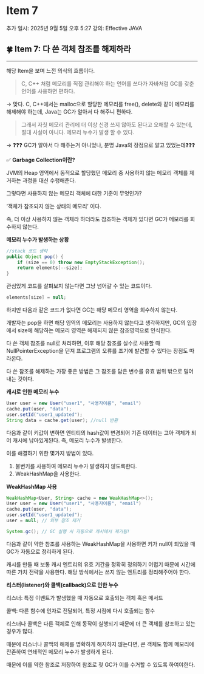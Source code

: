 # Item 7

추가 일시: 2025년 9월 5일 오후 5:27
강의: Effective JAVA

## 🍀 Item 7: 다 쓴 객체 참조를 해제하라

---

해당 Item을 보며 느낀 의식의 흐름이다.

> C, C++ 처럼 메모리를 직접 관리해야 하는 언어를 쓰다가 자바처럼 GC를 갖춘 언어를 사용하면 편하다.
> 

→ 맞다. C, C++에서는 malloc으로 할당한 메모리를 free(), delete와 같이 메모리를 해제해야 하는데, Java는 GC가 알아서 다 해주니 편하다.

> 그래서 자칫 메모리 관리에 더 이상 신경 쓰지 않아도 된다고 오해할 수 있는데, 절대 사실이 아니다. 메모리 누수가 발생 할 수 있다.
> 

→ ❓❓❓ GC가 알아서 다 해주는거 아니었나, 분명 Java의 장점으로 알고 있었는데❓❓❓ 

✅ **Garbage Collection이란?**

JVM의 Heap 영역에서 동적으로 할당했던 메모리 중 사용하지 않는 메모리 객체를 제거하는 과정을 대신 수행해준다.

그렇다면 사용하지 않는 메모리 객체에 대한 기준이 무엇인가?

‘객체가 참조되지 않는 상태의 메모리’ 이다.

즉, 더 이상 사용하지 않는 객체라 하더라도 참조하는 객체가 있다면 GC가 메모리를 회수하지 않는다.

**메모리 누수가 발생하는 상황**

```java
//stack 코드 생략
public Object pop() {
	if (size == 0) throw new EmptyStackException();
	return elements[--size];
}
```

관심있게 코드를 살펴보지 않는다면 그냥 넘어갈 수 있는 코드이다.

```java
elements[size] = null;
```

하지만 다음과 같은 코드가 없다면 GC는 해당 메모리 영역을 회수하지 않는다.

개발자는 pop을 하면 해당 영역의 메모리는 사용하지 않는다고 생각하지만, GC의 입장에서 size에 해당하는 메모리 영역은 해제되지 않은 참조영역으로 인식한다.

다 쓴 객체 참조를 null로 처리하면, 이후 해당 참조를 실수로 사용할 때 NullPointerException을 던져 프로그램의 오류를 조기에 발견할 수 있다는 장점도 따라온다.

다 쓴 참조를 해제하는 가장 좋은 방법은 그 참조를 담은 변수를 유효 범위 밖으로 밀어내는 것이다.

**캐시로 인한 메모리 누수**

```java
User user = new User("user1", "사용자이름", "email")
cache.put(user, "data");
user.setId("user1_updated");
String data = cache.get(user); //null 반환 
```

다음과 같이 키값이 변하면 엔티티의 hash값이 변경되어 기존 데이터는 고아 객체가 되어 캐시에 남아있게된다. 즉, 메모리 누수가 발생한다.

이를 해결하기 위한 몇가지 방법이 있다.

1. 불변키를 사용하여 메모리 누수가 발생하지 않도록한다.
2. WeakHashMap을 사용한다.

**WeakHashMap 사용**

```java
WeakHashMap<User, String> cache = new WeakHashMap<>();
User user = new User("user1", "사용자이름", "email")
cache.put(user, "data");
user.setId("user1_updated");
user = null; // 외부 참조 제거

System.gc(); // GC 실행 시 자동으로 캐시에서 제거됨!
```

다음과 같이 약한 참조를 사용하는 WeakHashMap을 사용하면 키가 null이 되었을 때 GC가 자동으로 정리하게 된다.

캐시를 만들 때 보통 캐시 엔트리의 유효 기간을 정확히 정의하기 어렵기 때문에 시간에 따른 가치 전략을 사용한다. 해당 방식에서는 쓰지 않는 엔트리를 정리해주어야 한다.

**리스터(listener)와 콜백(callback)으로 인한 누수**

리스너: 특정 이벤트가 발생했을 때 자동으로 호출되는 객체 혹은 메서드

콜백: 다른 함수에 인자로 전달되어, 특정 시점에 다시 호출되는 함수

리스너나 콜백은 다른 객체로 인해 동작이 실행되기 때문에 더 큰 객체를 참조하고 있는 경우가 많다.

때문에 리스너나 콜백의 해제를 명확하게 해지하지 않는다면, 큰 객체도 함께 메모리에 잔존하여 연쇄적인 메모리 누수가 발생하게 된다.

때문에 이를 약한 참조로 저장하여 참조로 젖 GC가 이를 수거할 수 있도록 하여야한다.